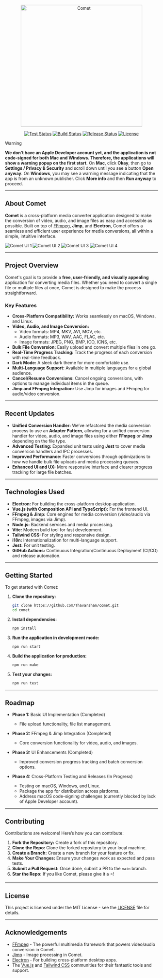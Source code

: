 <p align="center"><a href="https://comet.thavarshan.com" target="_blank"><img src="https://github.com/Thavarshan/comet/blob/main/assets/logo.svg" width="400" height="400" alt="Comet"></a></p>

<p align="center">
<a href="https://github.com/Thavarshan/comet/actions"><img src="https://github.com/Thavarshan/comet/actions/workflows/test.yml/badge.svg" alt="Test Status"></a>
<a href="https://github.com/Thavarshan/comet/actions"><img src="https://github.com/Thavarshan/comet/actions/workflows/build.yml/badge.svg" alt="Build Status"></a>
<a href="https://github.com/Thavarshan/comet/actions"><img src="https://github.com/Thavarshan/comet/actions/workflows/release.yml/badge.svg?branch=release" alt="Release Status"></a>
<a href="https://packagist.org/packages/jerome/filterable"><img src="https://img.shields.io/packagist/l/jerome/filterable" alt="License"></a>
</p>

> [!WARNING]
> **We don't have an Apple Developer account yet, and the application is not code-signed for both Mac and Windows. Therefore, the applications will show a warning popup on the first start.**
> On **Mac**, click **Okay**, then go to **Settings / Privacy & Security** and scroll down until you see a button **Open anyway**.
> On **Windows**, you may see a warning message indicating that the app is from an unknown publisher. Click **More info** and then **Run anyway** to proceed.

---

## About Comet

**Comet** is a cross-platform media converter application designed to make the conversion of video, audio, and image files as easy and accessible as possible. Built on top of [FFmpeg](https://ffmpeg.org/), **Jimp**, and **Electron**, Comet offers a seamless and efficient user experience for media conversions, all within a simple, intuitive interface.

![Comet UI 1](./assets/screenshot_1.png)
![Comet UI 2](./assets/screenshot_2.png)
![Comet UI 3](./assets/screenshot_3.png)
![Comet UI 4](./assets/screenshot_4.png)

---

## Project Overview

Comet's goal is to provide a **free, user-friendly, and visually appealing** application for converting media files. Whether you need to convert a single file or multiple files at once, Comet is designed to make the process straightforward.

### Key Features

- **Cross-Platform Compatibility:** Works seamlessly on macOS, Windows, and Linux.
- **Video, Audio, and Image Conversion:**
  - Video formats: MP4, MKV, AVI, MOV, etc.
  - Audio formats: MP3, WAV, AAC, FLAC, etc.
  - Image formats: JPEG, PNG, BMP, ICO, ICNS, etc.
- **Bulk File Conversion:** Easily upload and convert multiple files in one go.
- **Real-Time Progress Tracking:** Track the progress of each conversion with real-time feedback.
- **Dark Mode:** A sleek dark theme for more comfortable use.
- **Multi-Language Support:** Available in multiple languages for a global audience.
- **Cancel/Resume Conversions:** Cancel ongoing conversions, with options to manage individual items in the queue.
- **Jimp and FFmpeg Integration:** Use Jimp for images and FFmpeg for audio/video conversion.

---

## Recent Updates

- **Unified Conversion Handler:** We’ve refactored the media conversion process to use an **Adapter Pattern**, allowing for a unified conversion handler for video, audio, and image files using either **FFmpeg** or **Jimp** depending on the file type.
- **Advanced Testing:** Expanded unit tests using **Jest** to cover media conversion handlers and IPC processes.
- **Improved Performance:** Faster conversions through optimizations to how we handle bulk file uploads and media processing queues.
- **Enhanced UI and UX:** More responsive interface and clearer progress tracking for large file batches.

---

## Technologies Used

- **Electron:** For building the cross-platform desktop application.
- **Vue.js (with Composition API and TypeScript):** For the frontend UI.
- **FFmpeg & Jimp:** Core engines for media conversion (video/audio via FFmpeg, images via Jimp).
- **Node.js:** Backend services and media processing.
- **Vite:** Modern build tool for fast development.
- **Tailwind CSS:** For styling and responsive design.
- **i18n:** Internationalization for multi-language support.
- **Jest:** For unit testing.
- **GitHub Actions:** Continuous Integration/Continuous Deployment (CI/CD) and release automation.

---

## Getting Started

To get started with Comet:

1. **Clone the repository:**

   ```bash
   git clone https://github.com/Thavarshan/comet.git
   cd comet
   ```

2. **Install dependencies:**

   ```bash
   npm install
   ```

3. **Run the application in development mode:**

   ```bash
   npm run start
   ```

4. **Build the application for production:**

   ```bash
   npm run make
   ```

5. **Test your changes:**

   ```bash
   npm run test
   ```

---

## Roadmap

- **Phase 1:** Basic UI Implementation (Completed)
  - File upload functionality, file list management.

- **Phase 2:** FFmpeg & Jimp Integration (Completed)
  - Core conversion functionality for video, audio, and images.

- **Phase 3:** UI Enhancements (Completed)
  - Improved conversion progress tracking and batch conversion options.

- **Phase 4:** Cross-Platform Testing and Releases (In Progress)
  - Testing on macOS, Windows, and Linux.
  - Package the app for distribution across platforms.
  - Address macOS code-signing challenges (currently blocked by lack of Apple Developer account).

---

## Contributing

Contributions are welcome! Here’s how you can contribute:

1. **Fork the Repository:** Create a fork of this repository.
2. **Clone the Repo:** Clone the forked repository to your local machine.
3. **Create a Branch:** Create a new branch for your feature or fix.
4. **Make Your Changes:** Ensure your changes work as expected and pass tests.
5. **Submit a Pull Request:** Once done, submit a PR to the `main` branch.
6. **Star the Repo:** If you like Comet, please give it a ⭐!

---

## License

This project is licensed under the MIT License - see the [LICENSE](LICENSE) file for details.

---

## Acknowledgements

- [FFmpeg](https://ffmpeg.org/) - The powerful multimedia framework that powers video/audio conversion in Comet.
- [Jimp](https://github.com/oliver-moran/jimp) - Image processing in Comet.
- [Electron](https://www.electronjs.org/) - For building cross-platform desktop apps.
- The [Vue.js](https://vuejs.org/) and [Tailwind CSS](https://tailwindcss.com/) communities for their fantastic tools and support.
